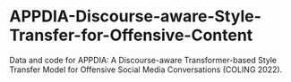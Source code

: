 # APPDIA-Discourse-aware-Style-Transfer-for-Offensive-Content
Data and code for APPDIA: A Discourse-aware Transformer-based Style Transfer Model for Offensive Social Media Conversations (COLING 2022).

